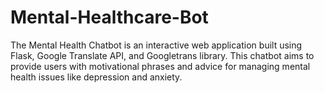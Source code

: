 # Mental-Healthcare-Bot
The Mental Health Chatbot is an interactive web application built using Flask, Google Translate API, and Googletrans library. This chatbot aims to provide users with motivational phrases and advice for managing mental health issues like depression and anxiety. 
